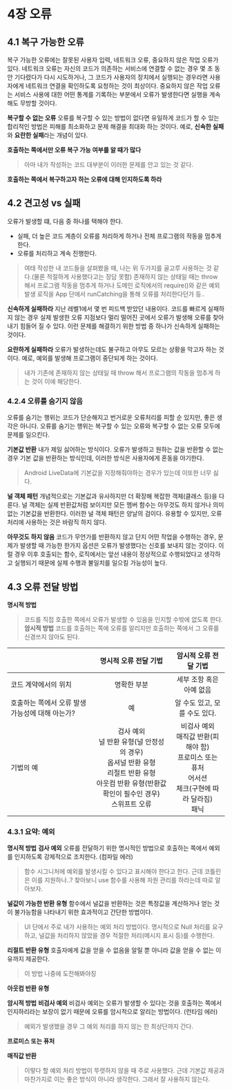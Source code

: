 # 4장 오류

## 4.1 복구 가능한 오류
복구 가능한 오류에는 잘못된 사용자 입력, 네트워크 오류, 중요하지 않은 작업 오류가 있다.
네트워크 오류는 자신의 코드가 의존하는 서비스에 연결할 수 없는 경우 몇 초 동안 기다렸다가 다시 시도하거나, 그 코드가 사용자의 장치에서 실행되는 경우라면 사용자에게 네트워크 연결을 확인하도록 요청하는 것이 최상이다.
중요하지 않은 작업 오류는 서비스 사용에 대한 어떤 통계를 기록하는 부분에서 오류가 발생한다면 실행을 계속해도 무방할 것이다.

**복구할 수 없는 오류**
오류를 복구할 수 있는 방법이 없다면 유일하게 코드가 할 수 있는 합리적인 방법은 피해를 최소화하고 문제 해결을 최대화 하는 것이다.
예로, **신속한 실패**와 **요란한 실패**라는 개념이 있다.

**호출하는 쪽에서만 오류 복구 가능 여부를 알 때가 많다**
> 아마 내가 작성하는 코드 대부분이 이러한 문제를 안고 있는 것 같다.

**호출하는 쪽에서 복구하고자 하는 오류에 대해 인지하도록 하라**

## 4.2 견고성 vs 실패
오류가 발생할 떄, 다음 중 하나를 택해야 한다.
+ 실패, 더 높은 코드 계층이 오류를 처리하게 하거나 전체 프로그램의 작동을 멈추게 한다.
+ 오류를 처리하고 계속 진행한다.

> 여태 작성한 내 코드들을 살펴봤을 때, 나는 위 두가지를 골고루 사용하는 것 같다.(물론 적절하게 사용했다고는 장담 못함)
> 존재하지 않는 상태일 때는 throw 해서 프로그램 작동을 멈추게 하거나
> 도메인 로직에서의 require()와 같은 예외 발생 로직을 App 단에서 runCatching을 통해 오류를 처리한다던가 등..

**신속하게 실패하라**
지난 레벨1에서 몇 번 피드백 받았던 내용이다. 코드를 빠르게 실패하지 않는 경우 실제 발생한 오류 지점보다 멀리 떨어진 곳에서 오류가 발생해 오류를 찾아내기 힘들어 질 수 있다.
이런 문제를 해결하기 위한 방법 중 하나가 신속하게 실패하는 것이다.

**요란하게 실패하라**
오류가 발생하는데도 불구하고 아무도 모르는 상황을 막고자 하는 것이다. 예로, 예외를 발생해 프로그램이 중단되게 하는 것이다.
> 내가 기존에 존재하지 않는 상태일 때 throw 해서 프로그램의 작동을 멈추게 하는 것이 이에 해당한다.


### 4.2.4 오류를 숨기지 않음
오류를 숨기는 행위는 코드가 단순해지고 번거로운 오류처리를 피할 순 있지만, 좋은 생각은 아니다. 오류를 숨기는 행위는 복구할 수 있는 오류와 복구할 수 없는 오류 모두에 문제를 일으킨다.

**기본값 반환**
내가 제일 싫어하는 방식이다. 오류가 발생하고 원하는 값을 반환할 수 없는 경우 기본 값을 반환하는 방식인데, 이러한 방식은 사용자에게 혼동을 야기한다.
> Android LiveData에 기본값을 지정해줘야하는 경우가 있는데 이또한 너무 싫다.

**널 객체 패턴**
개념적으로는 기본값과 유사하지만 더 확장해 복잡한 객체(클래스 등)을 다룬다. 널 객체는 실제 반환값처럼 보이지만 모든 멤버 함수는 아무것도 하지 않거나 의미 없는 기본값을 반환한다.
이러한 널 객체 패턴은 양날의 검이다. 유용할 수 있지만, 오류 처리에 사용하는 것은 바람직 하지 않다.

**아무것도 하지 않음**
코드가 무언가를 반환하지 않고 단지 어떤 작업을 수행하는 경우, 문제가 발생할 때 가능한 한가지 옵션은 오류가 발생했다는 신호를 보내지 않는 것이다.
이럴 경우 이후 호출되는 함수, 로직에서는 앞선 내용이 정상적으로 수행되었다고 생각하고 실행되기 때문에 실제 수행과 불일치를 일으킬 가능성이 높다.

## 4.3 오류 전달 방법
**명시적 방법**
> 코드를 직접 호출한 쪽에서 오류가 발생할 수 있음을 인지할 수밖에 없도록 한다.
**암시적 방법**
> 코드를 호출하는 쪽에 오류를 알리지만 호출하는 쪽에서 그 오류를 신경쓰지 않아도 된다.

|  | 명시적 오류 전달 기법 | 암시적 오류 전달 기법 |
|:---|:---:|:---:|
| 코드 계약에서의 위치 | 명확한 부분 | 세부 조항 혹은 아예 없음 |
| 호출하는 쪽에서 오류 발생 가능성에 대해 아는가? | 예 | 알 수도 있고, 모를 수도 있다. |
| 기법의 예 | 검사 예외<br>널 반환 유형(널 안정성의 경우)<br>옵셔널 반환 유형<br>리절트 반환 유형<br>아웃컴 반환 유형(반환값 확인이 필수인 경우)<br>스위프트 오류 | 비검사 예외<br>매직값 반환(피해야 함)<br>프로미스 또는 퓨처<br>어서션<br>체크(구현에 따라 달라짐)<br>패닉 |

### 4.3.1 요약: 예외
**명시적 방법**
**검사 예외**
오류를 전달하기 위한 명시적인 방법으로 호출하는 쪽에서 예외를 인지하도록 강제적으로 조치한다. (컴파일 에러)
> 함수 시그니처에 예외를 발생시킬 수 있다고 표시해야 한다고 한다. 근데 코틀린은 이를 지원하나..? 찾아보니 use 함수를 사용해 자원 관리를 하라는데 따로 알아보자.

**널값이 가능한 반환 유형**
함수에서 널값을 반환하는 것은 특정값을 계산하거나 얻는 것이 불가능함을 나타내기 위한 효과적이고 간단한 방법이다.
> UI 단에서 주로 내가 사용하는 예외 처리 방법이다. 명시적으로 Null 처리를 요구하고, 널값을 처리하지 않았을 경우 적절한 처리(메시지 표시 등)를 수행한다.

**리절트 반환 유형**
호출자에게 값을 얻을 수 없음을 알릴 뿐 아니라 값을 얻을 수 없는 이유까지 제공한다.
> 이 방법 나중에 도전해봐야징

**아웃컴 반환 유형**

**암시적 방법**
**비검사 예외**
비검사 예외는 오류가 발생할 수 있다는 것을 호출하는 쪽에서 인지하리라는 보장이 없기 때문에 오류를 암시적으로 알리는 방법이다. (런타임 에러)
> 예외가 발생했을 경우 그 예외 처리를 하지 않는 한 최상단까지 간다.

**프로미스 또는 퓨처**

**매직값 반환**
> 이렇다 할 예외 처리 방법이 뚜렷하지 않을 때 주로 사용했다. 근데 기본값 제공과 마찬가지로 이는 좋은 방식이 아니라 생각한다. 그래서 잘 사용하지 않는다.



